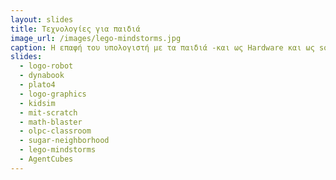 ```yaml
---
layout: slides
title: Τεχνολογίες για παιδιά
image_url: /images/lego-mindstorms.jpg
caption: Η επαφή του υπολογιστή με τα παιδιά -και ως Hardware και ως software- είναι ένα ανερχόμενο πεδίο πληροφορικής κάτω άπο την ομπρέλα του Human Computer Interaction γνωστό και ώς Child–Computer Interaction.
slides:
  - logo-robot 
  - dynabook
  - plato4
  - logo-graphics
  - kidsim
  - mit-scratch
  - math-blaster
  - olpc-classroom
  - sugar-neighborhood
  - lego-mindstorms
  - AgentCubes
---
```

